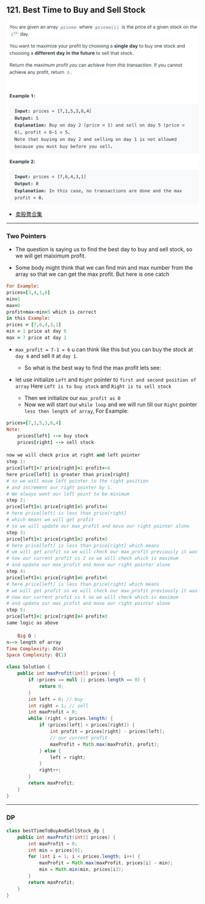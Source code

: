 ## 121. Best Time to Buy and Sell Stock
![](img/2022-05-03-14-03-49.png)


- [卖股票合集](https://www.youtube.com/watch?v=USEFjOtuyA4&t=331s)

---
### Two Pointers

- The question is saying us to find the best day to buy and sell stock, 
  so we will get maiximum profit.

- Some body might think that we can find min and max number from the array 
  so that we can get the max profit. But here is one catch

```ruby
For Example:
prices=[3,4,1,6]
min=1
max=6
profit=max-min=5 which is correct 
in this Example:
prices = [7,6,4,3,1]
min = 1 price at day 6
max = 7 price at day 1
```

- `max_profit = 7-1 = 6` u can think like this but you can buy the stock at `day 6` 
  and sell it at `day 1`.
  - So what is the best way to  find the max profit lets see:

- let use initialize `Left` and `Right` pointer to 
  `first and second position of array` Here `Left is to buy stock` 
  and `Right is to sell stock`
  - Then we initialize our `max_profit as 0`
  - Now we will start our `while loop` and we will run till 
    our `Right` pointer `less then length of array`, For Example:

```ruby
prices=[7,1,5,3,6,4]
Note:
    prices[left] --> buy stock
    prices[right] --> sell stock

now we will check price at right and left pointer
step 1:
price[left]=7 price[right]=1 profit=-6
here price[left] is greater than price[right] 
# so we will move left pointer to the right position 
# and increment our right pointer by 1. 
# We always want our left point to be minimum
step 2:
price[left]=1 price[right]=5 profit=4
# here price[left] is less than price[right] 
# which means we will get profit 
# so we will update our max_profit and move our right pointer alone
step 3:
price[left]=1 price[right]=3 profit=2
# here price[left] is less than price[right] which means 
# we will get profit so we will check our max_profit previously it was 4 
# now our current profit is 2 so we will check which is maximum 
# and update our max_profit and move our right pointer alone
step 4:
price[left]=1 price[right]=6 profit=5
# here price[left] is less than price[right] which means 
# we will get profit so we will check our max_profit previously it was 4 
# now our current profit is 5 so we will check which is maximum 
# and update our max_profit and move our right pointer alone
step 5:
price[left]=1 price[right]=4 profit=3
same logic as above

	Big O :
n--> length of array
Time Complexity: O(n)
Space Complexity: O(1)
```

```java
class Solution {
    public int maxProfit(int[] prices) {
        if (prices == null || prices.length == 0) {
            return 0;
        }
        int left = 0; // buy 
        int right = 1; // sell
        int maxProfit = 0;
        while (right < prices.length) {
            if (prices[left] < prices[right]) {
                int profit = prices[right] - prices[left];
                // our current profit
                maxProfit = Math.max(maxProfit, profit);
            } else {
                left = right;
            }
            right++;
        }
        return maxProfit;
    }
}
```
---

### DP


```java
class bestTimeToBuyAndSellStock_dp {
    public int maxProfit(int[] prices) {
        int maxProfit = 0;
        int min = prices[0];
        for (int i = 1; i < prices.length; i++) {
            maxProfit = Math.max(maxProfit, prices[i] - min);
            min = Math.min(min, prices[i]);
        }
        return maxProfit;
    }
}
```